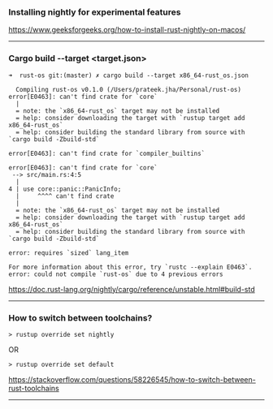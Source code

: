 ### Installing nightly for experimental features
https://www.geeksforgeeks.org/how-to-install-rust-nightly-on-macos/
<hr>

### Cargo build --target <target.json>
```
➜  rust-os git:(master) ✗ cargo build --target x86_64-rust_os.json
   
  Compiling rust-os v0.1.0 (/Users/prateek.jha/Personal/rust-os)
error[E0463]: can't find crate for `core`
  |
  = note: the `x86_64-rust_os` target may not be installed
  = help: consider downloading the target with `rustup target add x86_64-rust_os`
  = help: consider building the standard library from source with `cargo build -Zbuild-std`

error[E0463]: can't find crate for `compiler_builtins`

error[E0463]: can't find crate for `core`
 --> src/main.rs:4:5
  |
4 | use core::panic::PanicInfo;
  |     ^^^^ can't find crate
  |
  = note: the `x86_64-rust_os` target may not be installed
  = help: consider downloading the target with `rustup target add x86_64-rust_os`
  = help: consider building the standard library from source with `cargo build -Zbuild-std`

error: requires `sized` lang_item

For more information about this error, try `rustc --explain E0463`.
error: could not compile `rust-os` due to 4 previous errors
```
https://doc.rust-lang.org/nightly/cargo/reference/unstable.html#build-std
<hr>

### How to switch between toolchains?
``> rustup override set nightly``

OR

``> rustup override set default``

https://stackoverflow.com/questions/58226545/how-to-switch-between-rust-toolchains
<hr>
